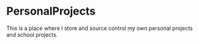 # PersonalProjects
This is a place where I store and source control my own personal projects and school projects. 
